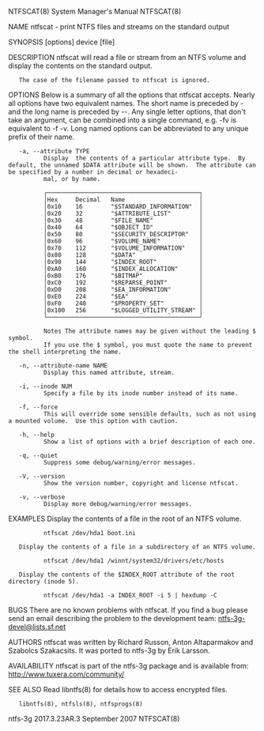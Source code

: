 NTFSCAT(8)                                                                          System Manager's Manual                                                                          NTFSCAT(8)

NAME
       ntfscat - print NTFS files and streams on the standard output

SYNOPSIS
       [options] device [file]

DESCRIPTION
       ntfscat will read a file or stream from an NTFS volume and display the contents on the standard output.

       The case of the filename passed to ntfscat is ignored.

OPTIONS
       Below  is  a  summary of all the options that ntfscat accepts.  Nearly all options have two equivalent names.  The short name is preceded by - and the long name is preceded by --.  Any
       single letter options, that don't take an argument, can be combined into a single command, e.g.  -fv is equivalent to -f -v.  Long named options can be abbreviated to any unique prefix
       of their name.

       -a, --attribute TYPE
              Display  the contents of a particular attribute type.  By default, the unnamed $DATA attribute will be shown.  The attribute can be specified by a number in decimal or hexadeci‐
              mal, or by name.

              ┌───────────────────────────────────────────┐
              │Hex     Decimal   Name                     │
              │0x10    16        "$STANDARD_INFORMATION"  │
              │0x20    32        "$ATTRIBUTE_LIST"        │
              │0x30    48        "$FILE_NAME"             │
              │0x40    64        "$OBJECT_ID"             │
              │0x50    80        "$SECURITY_DESCRIPTOR"   │
              │0x60    96        "$VOLUME_NAME"           │
              │0x70    112       "$VOLUME_INFORMATION"    │
              │0x80    128       "$DATA"                  │
              │0x90    144       "$INDEX_ROOT"            │
              │0xA0    160       "$INDEX_ALLOCATION"      │
              │0xB0    176       "$BITMAP"                │
              │0xC0    192       "$REPARSE_POINT"         │
              │0xD0    208       "$EA_INFORMATION"        │
              │0xE0    224       "$EA"                    │
              │0xF0    240       "$PROPERTY_SET"          │
              │0x100   256       "$LOGGED_UTILITY_STREAM" │
              └───────────────────────────────────────────┘

              Notes The attribute names may be given without the leading $ symbol.
              If you use the $ symbol, you must quote the name to prevent the shell interpreting the name.

       -n, --attribute-name NAME
              Display this named attribute, stream.

       -i, --inode NUM
              Specify a file by its inode number instead of its name.

       -f, --force
              This will override some sensible defaults, such as not using a mounted volume.  Use this option with caution.

       -h, --help
              Show a list of options with a brief description of each one.

       -q, --quiet
              Suppress some debug/warning/error messages.

       -V, --version
              Show the version number, copyright and license ntfscat.

       -v, --verbose
              Display more debug/warning/error messages.

EXAMPLES
       Display the contents of a file in the root of an NTFS volume.

              ntfscat /dev/hda1 boot.ini

       Display the contents of a file in a subdirectory of an NTFS volume.

              ntfscat /dev/hda1 /winnt/system32/drivers/etc/hosts

       Display the contents of the $INDEX_ROOT attribute of the root directory (inode 5).

              ntfscat /dev/hda1 -a INDEX_ROOT -i 5 | hexdump -C

BUGS
       There are no known problems with ntfscat.  If you find a bug please send an email describing the problem to the development team:
       ntfs-3g-devel@lists.sf.net

AUTHORS
       ntfscat was written by Richard Russon, Anton Altaparmakov and Szabolcs Szakacsits.  It was ported to ntfs-3g by Erik Larsson.

AVAILABILITY
       ntfscat is part of the ntfs-3g package and is available from:
       http://www.tuxera.com/community/

SEE ALSO
       Read libntfs(8) for details how to access encrypted files.

       libntfs(8), ntfsls(8), ntfsprogs(8)

ntfs-3g 2017.3.23AR.3                                                                    September 2007                                                                              NTFSCAT(8)
